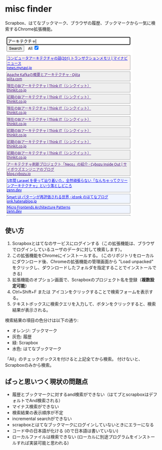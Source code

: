 # misc finder

Scrapbox、はてなブックマーク、ブラウザの履歴、ブックマークから一気に検索するChrome拡張機能。

![](./screen.png)

## 使い方

1. Scrapboxとはてなのサービスにログインする（この拡張機能は、ブラウザでログインしているユーザのデータに対して検索します）。
2. この拡張機能をChromeにインストールする。 (このリポジトリをローカルにダウンロード後、Chromeの拡張機能の管理画面から "Load unpacked" をクリックし、ダウンロードしたフォルダを指定することでインストールできる)
3. 拡張機能のオプション画面で、Scrapboxのプロジェクト名を登録（**複数設定可能**）
4. Ctrl+Shift+F または アイコンをクリックすることで検索フォームを表示する。
5. テキストボックスに検索クエリを入力して、ボタンをクリックすると、検索結果が表示される。

検索結果の項目の色分けは以下の通り:
* オレンジ: ブックマーク
* 灰色: 履歴
* 緑: Scrapbox
* 水色: はてなブックマーク

「All」のチェックボックスを付けると上記全てから検索。
付けないと、Scrapboxのみから検索。

## ぱっと思いつく現状の問題点
* 履歴とブックマークに対するand検索ができない（はてブとscrapboxはデフォルトでAnd検索される）
* マイナス検索ができない
* 検索結果の表示順序が不定
* incremental searchができない
* scrapboxとはてなブックマークにログインしていないときにエラーになる
* コード中の日本語が化ける (ので日本語は書いていない)
* ローカルファイルは検索できない (ローカルに別途プログラムをインストールすれば実装可能と思われる)
